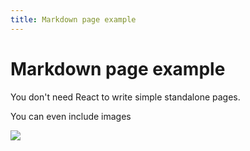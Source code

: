 ```yaml
---
title: Markdown page example
---
```


# Markdown page example

You don't need React to write simple standalone pages.

You can even include images

![](ise.svg)